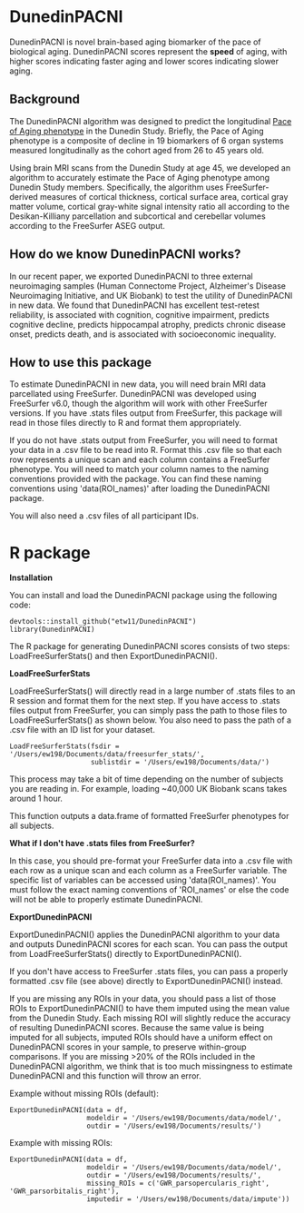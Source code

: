 # DunedinPACNI
DunedinPACNI is novel brain-based aging biomarker of the pace of biological aging. DunedinPACNI scores represent the **speed** of aging, with higher scores indicating faster aging and lower scores indicating slower aging.

## Background
The DunedinPACNI algorithm was designed to predict the longitudinal [Pace of Aging phenotype](https://www.nature.com/articles/s43587-021-00044-4) in the Dunedin Study. Briefly, the Pace of Aging phenotype is a composite of decline in 19 biomarkers of 6 organ systems measured longitudinally as the cohort aged from 26 to 45 years old.

Using brain MRI scans from the Dunedin Study at age 45, we developed an algorithm to accurately estimate the Pace of Aging phenotype among Dunedin Study members. Specifically, the algorithm uses FreeSurfer-derived measures of cortical thickness, cortical surface area, cortical gray matter volume, cortical gray-white signal intensity ratio all according to the Desikan-Killiany parcellation and subcortical and cerebellar volumes according to the FreeSurfer ASEG output.

## How do we know DunedinPACNI works?
In our recent paper, we exported DunedinPACNI to three external neuroimaging samples (Human Connectome Project, Alzheimer's Disease Neuroimaging Initiative, and UK Biobank) to test the utility of DunedinPACNI in new data. We found that DunedinPACNI has excellent test-retest reliability, is associated with cognition, cognitive impairment, predicts cognitive decline, predicts hippocampal atrophy, predicts chronic disease onset, predicts death, and is associated with socioeconomic inequality.

## How to use this package
To estimate DunedinPACNI in new data, you will need brain MRI data parcellated using FreeSurfer. DunedinPACNI was developed using FreeSurfer v6.0, though the algorithm will work with other FreeSurfer versions. If you have .stats files output from FreeSurfer, this package will read in those files directly to R and format them appropriately.

If you do not have .stats output from FreeSurfer, you will need to format your data in a .csv file to be read into R. Format this .csv file so that each row represents a unique scan
and each column contains a FreeSurfer phenotype. You will need to match your column names to the naming conventions provided with the package. You can find these naming conventions using 'data(ROI_names)' after loading the DunedinPACNI package.

You will also need a .csv files of all participant IDs.

# R package

**Installation**

You can install and load the DunedinPACNI package using the following code:
```
devtools::install_github("etw11/DunedinPACNI")
library(DunedinPACNI)
```

The R package for generating DunedinPACNI scores consists of two steps: LoadFreeSurferStats() and then ExportDunedinPACNI().

**LoadFreeSurferStats**

LoadFreeSurferStats() will directly read in a large number of .stats files to an R session and format them for the next step. If you have access to .stats files output from FreeSurfer, you can simply pass the path to those files to LoadFreeSurferStats() as shown below. You also need to pass the path of a .csv file with an ID list for your dataset.

```
LoadFreeSurferStats(fsdir = '/Users/ew198/Documents/data/freesurfer_stats/',
                    sublistdir = '/Users/ew198/Documents/data/')
```

This process may take a bit of time depending on the number of subjects you are reading in. For example, loading ~40,000 UK Biobank scans takes around 1 hour.

This function outputs a data.frame of formatted FreeSurfer phenotypes for all subjects.

**What if I don't have .stats files from FreeSurfer?**

In this case, you should pre-format your FreeSurfer data into a .csv file with each row as a unique scan and each column as a FreeSurfer variable. The specific list of variables can be accessed using 'data(ROI_names)'. You must follow the exact naming conventions of 'ROI_names' or else the code will not be able to properly estimate DunedinPACNI.

**ExportDunedinPACNI**

ExportDunedinPACNI() applies the DunedinPACNI algorithm to your data and outputs DunedinPACNI scores for each scan. You can pass the output from LoadFreeSurferStats() directly to ExportDunedinPACNI().

If you don't have access to FreeSurfer .stats files, you can pass a properly formatted .csv file (see above) directly to ExportDunedinPACNI() instead.

If you are missing any ROIs in your data, you should pass a list of those ROIs to ExportDunedinPACNI() to have them imputed using the mean value from the Dunedin Study. Each missing ROI will slightly reduce the accuracy of resulting DunedinPACNI scores. Because the same value is being imputed for all subjects, imputed ROIs should have a uniform effect on DunedinPACNI scores in your sample, to preserve within-group comparisons. If you are missing >20% of the ROIs included in the DunedinPACNI algorithm, we think that is too much missingness to estimate DunedinPACNI and this function will throw an error.

Example without missing ROIs (default):
```
ExportDunedinPACNI(data = df,
                   modeldir = '/Users/ew198/Documents/data/model/',
                   outdir = '/Users/ew198/Documents/results/')
```

Example with missing ROIs:
```
ExportDunedinPACNI(data = df,
                   modeldir = '/Users/ew198/Documents/data/model/',
                   outdir = '/Users/ew198/Documents/results/',
                   missing_ROIs = c('GWR_parsopercularis_right', 'GWR_parsorbitalis_right'),
                   imputedir = '/Users/ew198/Documents/data/impute'))
```


